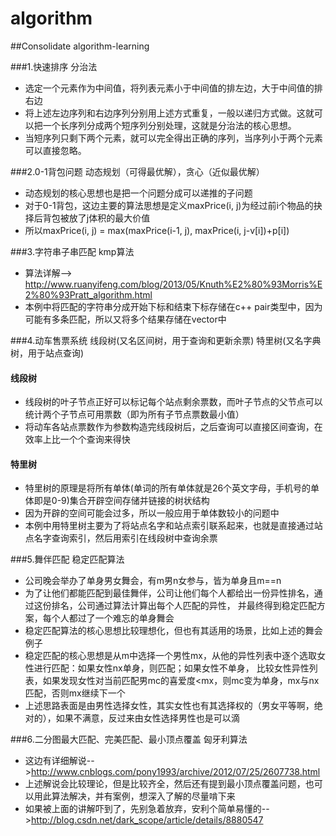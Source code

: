 # algorithm
##Consolidate algorithm-learning

###1.快速排序 分治法
  * 选定一个元素作为中间值，将列表元素小于中间值的排左边，大于中间值的排右边
  * 将上述左边序列和右边序列分别用上述方式重复，一般以递归方式做。这就可以把一个长序列分成两个短序列分别处理，这就是分治法的核心思想。
  * 当短序列只剩下两个元素，就可以完全得出正确的序列，当序列小于两个元素可以直接忽略。


###2.0-1背包问题 动态规划（可得最优解），贪心（近似最优解）
  * 动态规划的核心思想也是把一个问题分成可以递推的子问题
  * 对于0-1背包，这边主要的算法思想是定义maxPrice(i, j)为经过前i个物品的抉择后背包被放了j体积的最大价值
  * 所以maxPrice(i, j) = max(maxPrice(i-1, j), maxPrice(i, j-v[i])+p[i])
 
 
###3.字符串子串匹配 kmp算法
  * 算法详解--> http://www.ruanyifeng.com/blog/2013/05/Knuth%E2%80%93Morris%E2%80%93Pratt_algorithm.html   
  * 本例中将匹配的字符串分成开始下标和结束下标存储在c++ pair类型中，因为可能有多条匹配，所以又将多个结果存储在vector中


###4.动车售票系统 线段树(又名区间树，用于查询和更新余票) 特里树(又名字典树，用于站点查询)
####  线段树
  * 线段树的叶子节点正好可以标记每个站点剩余票数，而叶子节点的父节点可以统计两个子节点可用票数（即为所有子节点票数最小值）
  * 将动车各站点票数作为参数构造完线段树后，之后查询可以直接区间查询，在效率上比一个个查询来得快

####  特里树
  * 特里树的原理是将所有单体(单词的所有单体就是26个英文字母，手机号的单体即是0-9)集合开辟空间存储并链接的树状结构
  * 因为开辟的空间可能会过多，所以一般应用于单体数较小的问题中
  * 本例中用特里树主要为了将站点名字和站点索引联系起来，也就是直接通过站点名字查询索引，然后用索引在线段树中查询余票


###5.舞伴匹配 稳定匹配算法
  * 公司晚会举办了单身男女舞会，有m男n女参与，皆为单身且m==n
  * 为了让他们都能匹配到最佳舞伴，公司让他们每个人都给出一份异性排名，通过这份排名，公司通过算法计算出每个人匹配的异性，
  并最终得到稳定匹配方案，每个人都过了一个难忘的单身舞会
  * 稳定匹配算法的核心思想比较理想化，但也有其适用的场景，比如上述的舞会例子
  * 稳定匹配的核心思想是从m中选择一个男性mx，从他的异性列表中逐个选取女性进行匹配：如果女性nx单身，则匹配；如果女性不单身，
  比较女性异性列表，如果发现女性对当前匹配男mc的喜爱度<mx，则mc变为单身，mx与nx匹配，否则mx继续下一个
  * 上述思路表面是由男性选择女性，其实女性也有其选择权的（男女平等啊，绝对的），如果不满意，反过来由女性选择男性也是可以滴


###6.二分图最大匹配、完美匹配、最小顶点覆盖 匈牙利算法
  * 这边有详细解说-->http://www.cnblogs.com/pony1993/archive/2012/07/25/2607738.html
  * 上述解说会比较理论，但是比较齐全，然后还有提到最小顶点覆盖问题，也可以用此算法解决，并有案例，想深入了解的尽量啃下来
  * 如果被上面的讲解吓到了，先别急着放弃，安利个简单易懂的-->http://blog.csdn.net/dark_scope/article/details/8880547
